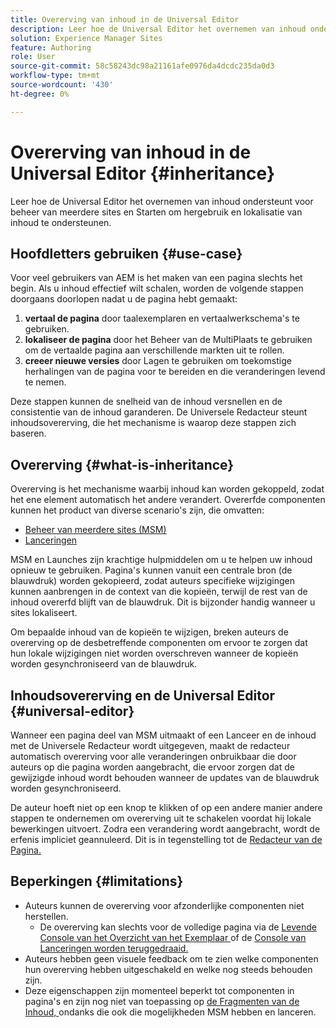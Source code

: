 ```yaml
---
title: Overerving van inhoud in de Universal Editor
description: Leer hoe de Universal Editor het overnemen van inhoud ondersteunt voor beheer van meerdere sites en Starten om hergebruik en lokalisatie van inhoud te ondersteunen.
solution: Experience Manager Sites
feature: Authoring
role: User
source-git-commit: 58c58243dc98a21161afe0976da4dcdc235da0d3
workflow-type: tm+mt
source-wordcount: '430'
ht-degree: 0%

---
```



# Overerving van inhoud in de Universal Editor {#inheritance}

Leer hoe de Universal Editor het overnemen van inhoud ondersteunt voor beheer van meerdere sites en Starten om hergebruik en lokalisatie van inhoud te ondersteunen.

## Hoofdletters gebruiken {#use-case}

Voor veel gebruikers van AEM is het maken van een pagina slechts het begin. Als u inhoud effectief wilt schalen, worden de volgende stappen doorgaans doorlopen nadat u de pagina hebt gemaakt:

1. **vertaal de pagina** door taalexemplaren en vertaalwerkschema&#39;s te gebruiken.
1. **lokaliseer de pagina** door het Beheer van de MultiPlaats te gebruiken om de vertaalde pagina aan verschillende markten uit te rollen.
1. **creeer nieuwe versies** door Lagen te gebruiken om toekomstige herhalingen van de pagina voor te bereiden en die veranderingen levend te nemen.

Deze stappen kunnen de snelheid van de inhoud versnellen en de consistentie van de inhoud garanderen. De Universele Redacteur steunt inhoudsovererving, die het mechanisme is waarop deze stappen zich baseren.

## Overerving {#what-is-inheritance}

Overerving is het mechanisme waarbij inhoud kan worden gekoppeld, zodat het ene element automatisch het andere verandert. Overerfde componenten kunnen het product van diverse scenario&#39;s zijn, die omvatten:

* [Beheer van meerdere sites (MSM)](/help/sites-cloud/administering/msm/overview.md)
* [ Lanceringen ](/help/sites-cloud/authoring/launches/overview.md)

MSM en Launches zijn krachtige hulpmiddelen om u te helpen uw inhoud opnieuw te gebruiken. Pagina&#39;s kunnen vanuit een centrale bron (de blauwdruk) worden gekopieerd, zodat auteurs specifieke wijzigingen kunnen aanbrengen in de context van die kopieën, terwijl de rest van de inhoud overerfd blijft van de blauwdruk. Dit is bijzonder handig wanneer u sites lokaliseert.

Om bepaalde inhoud van de kopieën te wijzigen, breken auteurs de overerving op de desbetreffende componenten om ervoor te zorgen dat hun lokale wijzigingen niet worden overschreven wanneer de kopieën worden gesynchroniseerd van de blauwdruk.

## Inhoudsovererving en de Universal Editor {#universal-editor}

Wanneer een pagina deel van MSM uitmaakt of een Lanceer en de inhoud met de Universele Redacteur wordt uitgegeven, maakt de redacteur automatisch overerving voor alle veranderingen onbruikbaar die door auteurs op die pagina worden aangebracht, die ervoor zorgen dat de gewijzigde inhoud wordt behouden wanneer de updates van de blauwdruk worden gesynchroniseerd.

De auteur hoeft niet op een knop te klikken of op een andere manier andere stappen te ondernemen om overerving uit te schakelen voordat hij lokale bewerkingen uitvoert. Zodra een verandering wordt aangebracht, wordt de erfenis impliciet geannuleerd. Dit is in tegenstelling tot de [ Redacteur van de Pagina.](/help/sites-cloud/authoring/page-editor/edit-content.md#inherited-components)

## Beperkingen {#limitations}

* Auteurs kunnen de overerving voor afzonderlijke componenten niet herstellen.
   * De overerving kan slechts voor de volledige pagina via de [ Levende Console van het Overzicht van het Exemplaar ](/help/sites-cloud/administering/msm/live-copy-overview.md) of de [ Console van Lanceringen worden teruggedraaid.](/help/sites-cloud/authoring/launches/overview.md#the-launches-console)
* Auteurs hebben geen visuele feedback om te zien welke componenten hun overerving hebben uitgeschakeld en welke nog steeds behouden zijn.
* Deze eigenschappen zijn momenteel beperkt tot componenten in pagina&#39;s en zijn nog niet van toepassing op [ de Fragmenten van de Inhoud, ](/help/sites-cloud/administering/content-fragments/overview.md) ondanks die ook die mogelijkheden MSM hebben en lanceren.
